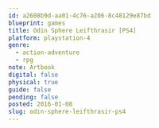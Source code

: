 ```yaml
---
id: a2608b9d-aa01-4c76-a206-8c48129e87bd
blueprint: games
title: Odin Sphere Leifthrasir [PS4]
platform: playstation-4
genre:
  - action-adventure
  - rpg
note: Artbook
digital: false
physical: true
guide: false
pending: false
posted: 2016-01-08
slug: odin-sphere-leifthrasir-ps4
---
```

